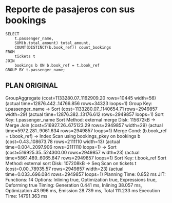 # Reporte de pasajeros con sus bookings

```
SELECT
	t.passenger_name,
	SUM(b.total_amount) total_amount,
	COUNT(DISTINCT(b.book_ref)) count_bookings
FROM 
	tickets t
JOIN 
	bookings b ON b.book_ref = t.book_ref
GROUP BY t.passenger_name;
```


## PLAN ORIGINAL
GroupAggregate  (cost=1133280.07..1162909.20 rows=10445 width=56) (actual time=12876.442..14766.856 rows=34323 loops=1)
  Group Key: t.passenger_name
  ->  Sort  (cost=1133280.07..1140654.71 rows=2949857 width=29) (actual time=12876.382..13176.612 rows=2949857 loops=1)
        Sort Key: t.passenger_name
        Sort Method: external merge  Disk: 115672kB
        ->  Merge Join  (cost=516927.26..675123.29 rows=2949857 width=29) (actual time=5972.281..9061.634 rows=2949857 loops=1)
              Merge Cond: (b.book_ref = t.book_ref)
              ->  Index Scan using bookings_pkey on bookings b  (cost=0.43..108673.78 rows=2111110 width=13) (actual time=0.004..2097.906 rows=2111110 loops=1)
              ->  Sort  (cost=516925.35..524300.00 rows=2949857 width=23) (actual time=5861.489..6065.847 rows=2949857 loops=1)
                    Sort Key: t.book_ref
                    Sort Method: external sort  Disk: 107208kB
                    ->  Seq Scan on tickets t  (cost=0.00..78935.57 rows=2949857 width=23) (actual time=0.033..696.084 rows=2949857 loops=1)
Planning Time: 0.852 ms
JIT:
  Functions: 14
  Options: Inlining true, Optimization true, Expressions true, Deforming true
  Timing: Generation 0.441 ms, Inlining 38.057 ms, Optimization 43.996 ms, Emission 28.739 ms, Total 111.233 ms
Execution Time: 14791.363 ms